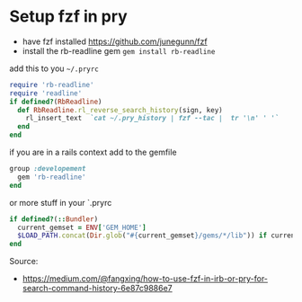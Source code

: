 # Setup fzf in pry

* have fzf installed https://github.com/junegunn/fzf
* install the rb-readline gem `gem install rb-readline`

add this to you `~/.pryrc`

```ruby
require 'rb-readline'
require 'readline'
if defined?(RbReadline)
  def RbReadline.rl_reverse_search_history(sign, key)
    rl_insert_text  `cat ~/.pry_history | fzf --tac |  tr '\n' ' '`
  end
end
```

if you are in a rails context add to the gemfile
```ruby
group :developement
  gem 'rb-readline'
end
```

or more stuff in your `.pryrc
```ruby
if defined?(::Bundler)
  current_gemset = ENV['GEM_HOME']
  $LOAD_PATH.concat(Dir.glob("#{current_gemset}/gems/*/lib")) if current_gemset
end
```

Source:
- https://medium.com/@fangxing/how-to-use-fzf-in-irb-or-pry-for-search-command-history-6e87c9886e7
